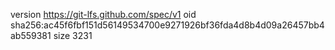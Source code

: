 version https://git-lfs.github.com/spec/v1
oid sha256:ac45f6fbf151d56149534700e9271926bf36fda4d8b4d09a26457bb4ab559381
size 3231
